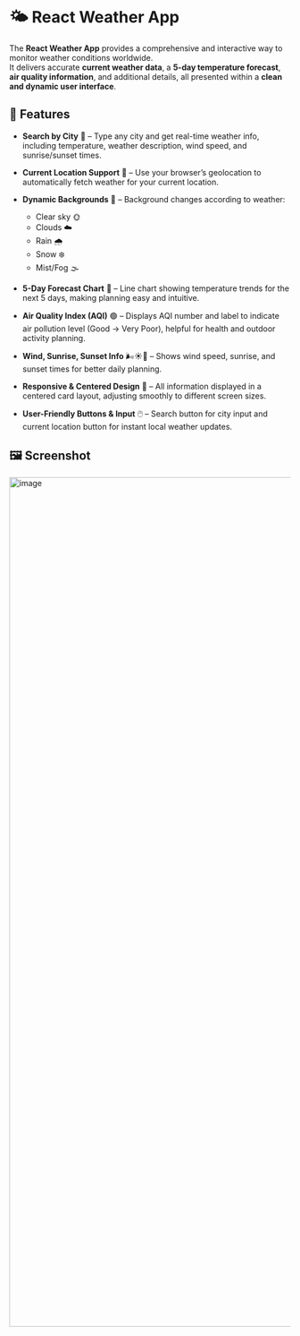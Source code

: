# 🌤 React Weather App

The **React Weather App** provides a comprehensive and interactive way to monitor weather conditions worldwide.  
It delivers accurate **current weather data**, a **5-day temperature forecast**, **air quality information**, and additional details, all presented within a **clean and dynamic user interface**.
## 🌟 Features

- **Search by City** 🌆 – Type any city and get real-time weather info, including temperature, weather description, wind speed, and sunrise/sunset times.

- **Current Location Support** 📍 – Use your browser’s geolocation to automatically fetch weather for your current location.

- **Dynamic Backgrounds** 🎨 – Background changes according to weather:  
  - Clear sky 🌞  
  - Clouds ☁️  
  - Rain 🌧️  
  - Snow ❄️  
  - Mist/Fog 🌫️  

- **5-Day Forecast Chart** 📅 – Line chart showing temperature trends for the next 5 days, making planning easy and intuitive.

- **Air Quality Index (AQI)** 🟢 – Displays AQI number and label to indicate air pollution level (Good → Very Poor), helpful for health and outdoor activity planning.

- **Wind, Sunrise, Sunset Info** 🌬️☀️🌇 – Shows wind speed, sunrise, and sunset times for better daily planning.

- **Responsive & Centered Design** 🎯 – All information displayed in a centered card layout, adjusting smoothly to different screen sizes.

- **User-Friendly Buttons & Input** 🖱️ – Search button for city input and current location button for instant local weather updates.


## 🖼️ Screenshot
<img width="1664" height="1518" alt="image" src="https://github.com/user-attachments/assets/15612aa2-2d18-463e-b744-ba497947886f" />

